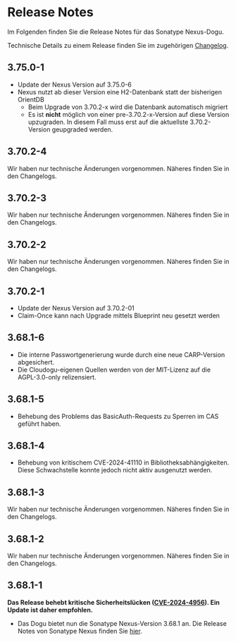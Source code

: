# Release Notes

Im Folgenden finden Sie die Release Notes für das Sonatype Nexus-Dogu. 

Technische Details zu einem Release finden Sie im zugehörigen [Changelog](https://docs.cloudogu.com/de/docs/dogus/nexus/CHANGELOG/).

## 3.75.0-1
* Update der Nexus Version auf 3.75.0-6
* Nexus nutzt ab dieser Version eine H2-Datenbank statt der bisherigen OrientDB
    * Beim Upgrade von 3.70.2-x wird die Datenbank automatisch migriert
    * Es ist **nicht** möglich von einer pre-3.70.2-x-Version auf diese Version upzugraden. In diesem Fall muss erst auf die aktuellste 3.70.2-Version geupgraded werden.

## 3.70.2-4
Wir haben nur technische Änderungen vorgenommen. Näheres finden Sie in den Changelogs.

## 3.70.2-3
Wir haben nur technische Änderungen vorgenommen. Näheres finden Sie in den Changelogs.

## 3.70.2-2
Wir haben nur technische Änderungen vorgenommen. Näheres finden Sie in den Changelogs.

## 3.70.2-1
* Update der Nexus Version auf 3.70.2-01
* Claim-Once kann nach Upgrade mittels Blueprint neu gesetzt werden

## 3.68.1-6
* Die interne Passwortgenerierung wurde durch eine neue CARP-Version abgesichert.
* Die Cloudogu-eigenen Quellen werden von der MIT-Lizenz auf die AGPL-3.0-only relizensiert.

## 3.68.1-5
* Behebung des Problems das BasicAuth-Requests zu Sperren im CAS geführt haben.

## 3.68.1-4
* Behebung von kritischem CVE-2024-41110 in Bibliotheksabhängigkeiten. Diese Schwachstelle konnte jedoch nicht aktiv ausgenutzt werden.

## 3.68.1-3
Wir haben nur technische Änderungen vorgenommen. Näheres finden Sie in den Changelogs.

## 3.68.1-2
Wir haben nur technische Änderungen vorgenommen. Näheres finden Sie in den Changelogs.

## 3.68.1-1
**Das Release behebt kritische Sicherheitslücken ([CVE-2024-4956](https://github.com/advisories/GHSA-6cgv-69mq-8w7x)). Ein Update ist daher empfohlen.**

* Das Dogu bietet nun die Sonatype Nexus-Version 3.68.1 an. Die Release Notes von Sonatype Nexus finden Sie [hier](https://help.sonatype.com/en/sonatype-nexus-repository-3-68-0-release-notes.html).